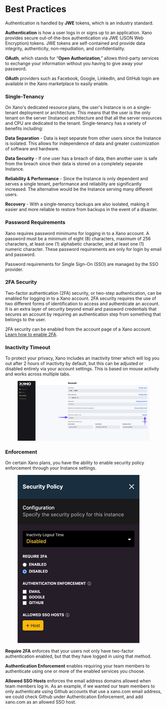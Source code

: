 # Best Practices

Authentication is handled by **JWE** tokens, which is an industry standard.&#x20;

**Authentication** is how a user logs in or signs up to an application. Xano provides secure out-of-the-box authentication via JWE (JSON Web Encryption) tokens. JWE tokens are self-contained and provide data integrity, authenticity, non-repudiation, and confidentiality.&#x20;

**OAuth**, which stands for “**Open Authorization**,” allows third-party services to exchange your information without you having to give away your passwor&#x64;**.**

**OAuth** providers such as Facebook, Google, LinkedIn, and GitHub login are available in the Xano marketplace to easily enable.&#x20;

### Single-Tenancy&#x20;

On Xano's dedicated resource plans, the user's Instance is on a single-tenant deployment or architecture. This means that the user is the only tenant on the server (Instance) architecture and that all the server resources and CPU are dedicated to the tenant. Single-tenancy has a variety of benefits including:

**Data Separation** - Data is kept separate from other users since the Instance is isolated. This allows for independence of data and greater customization of software and hardware.&#x20;

**Data Security** -  If one user has a breach of data, then another user is safe from the breach since their data is stored on a completely separate Instance.&#x20;

**Reliability & Performance** - Since the Instance is only dependent and serves a single tenant, performance and reliability are significantly increased. The alternative would be the Instance serving many different users.

**Recovery** - With a single-tenancy backups are also isolated, making it easier and more reliable to restore from backups in the event of a disaster.&#x20;

### Password Requirements

Xano requires password minimums for logging in to a Xano account. A password must be a minimum of eight (8) characters, maximum of 256 characters, at least one (1) alphabetic character, and at least one (1) numeric character. These password requirements are only for login by email and password.&#x20;

Password requirements for Single Sign-On (SSO) are managed by the SSO provider.&#x20;

### 2FA Security

Two-factor authentication (2FA) security, or two-step authentication, can be enabled for logging in to a Xano account. 2FA security requires the use of two different forms of identification to access and authenticate an account. It is an extra layer of security beyond email and password credentials that secures an account by requiring an authentication step from something that belongs to the user.&#x20;

2FA security can be enabled from the account page of a Xano account. [Learn how to enable 2FA](broken-reference).

### Inactivity Timeout

To protect your privacy, Xano includes an inactivity timer which will log you out after 2 hours of inactivity by default, but this can be adjusted or disabled entirely via your account settings. This is based on mouse activity and works across multiple tabs.

<figure><img src="../.gitbook/assets/CleanShot 2023-05-30 at 14.31.52.png" alt=""><figcaption></figcaption></figure>

### Enforcement

On certain Xano plans, you have the ability to enable security policy enforcement through your Instance settings.

<figure><img src="../.gitbook/assets/CleanShot 2023-05-30 at 14.31.00.png" alt=""><figcaption></figcaption></figure>

**Require 2FA** enforces that your users not only have two-factor authentication enabled, but that they have logged in using that method.

**Authentication Enforcement** enables requiring your team members to authenticate using one or more of the enabled services you choose.

**Allowed SSO Hosts** enforces the email address domains allowed when team members log in. As an example, if we wanted our team members to only authenticate using Github accounts that use a xano.com email address, we could check Github under Authentication Enforcement, and add xano.com as an allowed SSO host.

